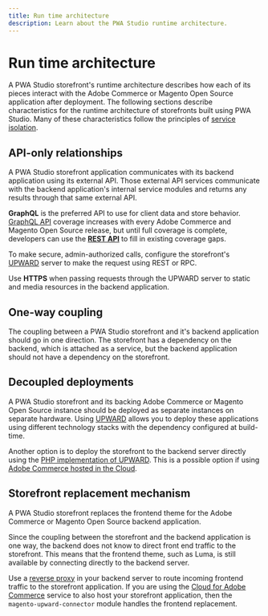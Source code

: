 ```yaml
---
title: Run time architecture
description: Learn about the PWA Studio runtime architecture.
---
```


# Run time architecture

A PWA Studio storefront's runtime architecture describes how each of its pieces interact with the Adobe Commerce or Magento Open Source application after deployment.
The following sections describe characteristics for the runtime architecture of storefronts built using PWA Studio.
Many of these characteristics follow the principles of [service isolation][].

[service isolation]: https://github.com/magento/architecture/blob/master/design-documents/service-isolation.md

## API-only relationships

A PWA Studio storefront application communicates with its backend application using its external API.
Those external API services communicate with the backend application's internal service modules and returns any results through that same external API.

**GraphQL** is the preferred API to use for client data and store behavior.
[GraphQL API][] coverage increases with every Adobe Commerce and Magento Open Source release, but
until full coverage is complete, developers can use the [**REST API**][] to fill in existing coverage gaps.

[graphql api]: https://developer.adobe.com/commerce/webapi/graphql/
[**rest api**]: https://developer.adobe.com/commerce/webapi/rest/

To make secure, admin-authorized calls, configure the storefront's [UPWARD][] server to make the request using REST or RPC.

[upward]: /guides/packages/upward/

Use **HTTPS** when passing requests through the UPWARD server to static and media resources in the backend application.

## One-way coupling

The coupling between a PWA Studio storefront and it's backend application should go in one direction.
The storefront has a dependency on the backend, which is attached as a service, but
the backend application should not have a dependency on the storefront.

## Decoupled deployments

A PWA Studio storefront and its backing Adobe Commerce or Magento Open Source instance should be deployed as separate instances on separate hardware.
Using [UPWARD][] allows you to deploy these applications using different technology stacks with the dependency configured at build-time.

Another option is to deploy the storefront to the backend server directly using the [PHP implementation of UPWARD][].
This is a possible option if using [Adobe Commerce hosted in the Cloud][].

[php implementation of upward]: https://github.com/magento/upward-php
[adobe commerce hosted in the cloud]: /tutorials/production-deployment/adobe-commerce/

## Storefront replacement mechanism

A PWA Studio storefront replaces the frontend theme for the Adobe Commerce or Magento Open Source backend application.

Since the coupling between the storefront and the backend application is one way, the backend does not know to direct front end traffic to the storefront.
This means that the frontend theme, such as Luma, is still available by connecting directly to the backend server.

Use a [reverse proxy][] in your backend server to route incoming frontend traffic to the storefront application.
If you are using the [Cloud for Adobe Commerce][adobe commerce hosted in the cloud] service to also host your storefront application, then the `magento-upward-connector` module handles the frontend replacement.

[reverse proxy]: https://en.wikipedia.org/wiki/Reverse_proxy
